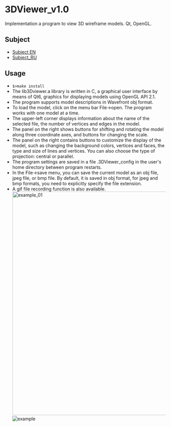 # 3DViewer_v1.0

Implementation a program to view 3D wireframe models. Qt, OpenGL.

## Subject

- [Subject EN](misc/docs/subject_en.md)
- [Subject_RU](misc/docs/subject_ru.md)

## Usage

- `$>make install`
- The lib3Dviewer.a library is written in C, a graphical user interface by means of Qt6, graphics for displaying models using OpenGL API 2.1.
- The program supports model descriptions in Wavefront obj format.
- To load the model, click on the menu bar File->open. The program works with one model at a time.
- The upper-left corner displays information about the name of the selected file, the number of vertices and edges in the model.
- The panel on the right shows buttons for shifting and rotating the model along three coordinate axes, and buttons for changing the scale.
- The panel on the right contains buttons to customize the display of the model, such as changing the background colors, vertices and faces, the type and size of lines and vertices. You can also choose the type of projection: central or parallel.
- The program settings are saved in a file .3DViewer_config in the user's home directory between program restarts.
- In the File->save menu, you can save the current model as an obj file, jpeg file, or bmp file. By default, it is saved in obj format, for jpeg and bmp formats, you need to explicitly specify the file extension.
- A gif file recording function is also available. \
  <img src="./misc/images/example_01.png" alt="example_01" width="700"/> \
  ![example](https://github.com/Vojan-Najov/3DViewer_v1.0/blob/main/misc/images/example.gif)


